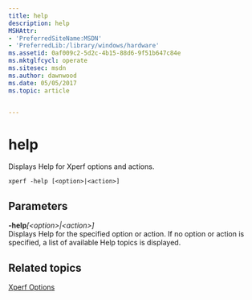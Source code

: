 ```yaml
---
title: help
description: help
MSHAttr:
- 'PreferredSiteName:MSDN'
- 'PreferredLib:/library/windows/hardware'
ms.assetid: 0af009c2-5d2c-4b15-88d6-9f51b647c84e
ms.mktglfcycl: operate
ms.sitesec: msdn
ms.author: dawnwood
ms.date: 05/05/2017
ms.topic: article


---
```


# help


Displays Help for Xperf options and actions.

```
xperf -help [<option>|<action>]
```

## Parameters


<a href="" id="-help--option---action--"></a>**-help**<em>\[&lt;option&gt;|&lt;action&gt;\]</em>  
Displays Help for the specified option or action. If no option or action is specified, a list of available Help topics is displayed.

## Related topics


[Xperf Options](xperf-options.md)

 

 







